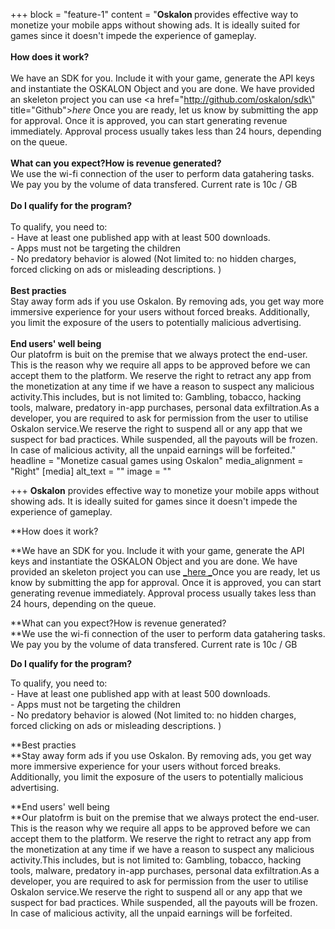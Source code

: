 +++
block = "feature-1"
content = "<strong>Oskalon </strong>provides effective way to monetize your mobile apps without showing ads. It is ideally suited for games since it doesn't impede the experience of gameplay.<br><br><strong>How does it work?<br><br></strong>We have an SDK for you. Include it with your game, generate the API keys and instantiate the OSKALON  Object and you are done. We have provided an skeleton project you can use <a href=\"http://github.com/oskalon/sdk\" title=\"Github\"><em>here</em></a><em> </em>Once you are ready, let us know by submitting the app for approval. Once it is approved, you can start generating revenue immediately. Approval process usually takes less than 24 hours, depending on the queue.<br><br><strong>What can you expect?How is revenue generated?<br></strong>We use the wi-fi connection of the user to perform data gatahering tasks. We pay you by the volume of data transfered. Current rate is 10c / GB<br><br><strong>Do I qualify for the program?</strong><br><br>To qualify, you need to:<br>- Have at least one published app with at least 500 downloads.<br>- Apps must not be targeting the children<br>- No predatory behavior is alowed (Not limited to: no hidden charges, forced clicking on ads or misleading descriptions. )<br><br><strong>Best practies<br></strong>Stay away form ads if you use Oskalon. By removing ads, you get way more immersive experience for your users without forced breaks. Additionally, you limit the exposure of the users to potentially malicious advertising.<br><br><strong>End users' well being<br></strong>Our platofrm is buit on the premise that we always protect the end-user. This is the reason why we require all apps to be approved before we can accept them to the platform. We reserve the right to retract any app from the monetization at any time if we have a reason to suspect any malicious activity.This includes, but is not limited to: Gambling, tobacco, hacking tools, malware, predatory in-app purchases, personal data exfiltration.As a developer, you are required to ask for permission from the user to utilise Oskalon service.We reserve the right to suspend all or any app that we suspect for bad practices. While suspended, all the payouts will be frozen. In case of malicious activity, all the unpaid earnings will be forfeited."
headline = "Monetize casual games using Oskalon"
media_alignment = "Right"
[media]
alt_text = ""
image = ""

+++
**Oskalon** provides effective way to monetize your mobile apps without showing ads. It is ideally suited for games since it doesn't impede the experience of gameplay.  
  
**How does it work?  
  
**We have an SDK for you. Include it with your game, generate the API keys and instantiate the OSKALON Object and you are done. We have provided an skeleton project you can use [_here _](http://github.com/oskalon/sdk "Github")Once you are ready, let us know by submitting the app for approval. Once it is approved, you can start generating revenue immediately. Approval process usually takes less than 24 hours, depending on the queue.  
  
**What can you expect?How is revenue generated?  
**We use the wi-fi connection of the user to perform data gatahering tasks. We pay you by the volume of data transfered. Current rate is 10c / GB  
  
**Do I qualify for the program?**  
  
To qualify, you need to:  
\- Have at least one published app with at least 500 downloads.  
\- Apps must not be targeting the children  
\- No predatory behavior is alowed (Not limited to: no hidden charges, forced clicking on ads or misleading descriptions. )  
  
**Best practies  
**Stay away form ads if you use Oskalon. By removing ads, you get way more immersive experience for your users without forced breaks. Additionally, you limit the exposure of the users to potentially malicious advertising.  
  
**End users' well being  
**Our platofrm is buit on the premise that we always protect the end-user. This is the reason why we require all apps to be approved before we can accept them to the platform. We reserve the right to retract any app from the monetization at any time if we have a reason to suspect any malicious activity.This includes, but is not limited to: Gambling, tobacco, hacking tools, malware, predatory in-app purchases, personal data exfiltration.As a developer, you are required to ask for permission from the user to utilise Oskalon service.We reserve the right to suspend all or any app that we suspect for bad practices. While suspended, all the payouts will be frozen. In case of malicious activity, all the unpaid earnings will be forfeited.